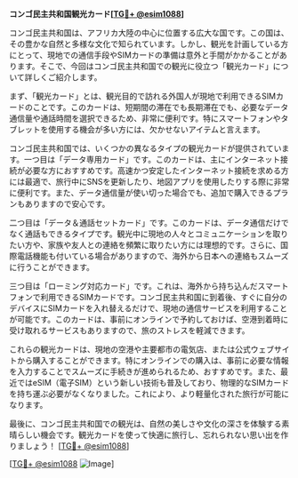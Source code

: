 **コンゴ民主共和国観光カード[[TG💪+ @esim1088](https://t.me/s/esim1088)]**

コンゴ民主共和国は、アフリカ大陸の中心に位置する広大な国です。この国は、その豊かな自然と多様な文化で知られています。しかし、観光を計画している方にとって、現地での通信手段やSIMカードの準備は意外と手間がかかることがあります。そこで、今回はコンゴ民主共和国での観光に役立つ「観光カード」について詳しくご紹介します。

まず、「観光カード」とは、観光目的で訪れる外国人が現地で利用できるSIMカードのことです。このカードは、短期間の滞在でも長期滞在でも、必要なデータ通信量や通話時間を選択できるため、非常に便利です。特にスマートフォンやタブレットを使用する機会が多い方には、欠かせないアイテムと言えます。

コンゴ民主共和国では、いくつかの異なるタイプの観光カードが提供されています。一つ目は「データ専用カード」です。このカードは、主にインターネット接続が必要な方におすすめです。高速かつ安定したインターネット接続を求める方には最適で、旅行中にSNSを更新したり、地図アプリを使用したりする際に非常に便利です。また、データ通信量が使い切った場合でも、追加で購入できるプランもありますので安心です。

二つ目は「データ＆通話セットカード」です。このカードは、データ通信だけでなく通話もできるタイプです。観光中に現地の人々とコミュニケーションを取りたい方や、家族や友人との連絡を頻繁に取りたい方には理想的です。さらに、国際電話機能も付いている場合がありますので、海外から日本への連絡もスムーズに行うことができます。

三つ目は「ローミング対応カード」です。これは、海外から持ち込んだスマートフォンで利用できるSIMカードです。コンゴ民主共和国に到着後、すぐに自分のデバイスにSIMカードを入れ替えるだけで、現地の通信サービスを利用することが可能です。このカードは、事前にオンラインで予約しておけば、空港到着時に受け取れるサービスもありますので、旅のストレスを軽減できます。

これらの観光カードは、現地の空港や主要都市の電気店、または公式ウェブサイトから購入することができます。特にオンラインでの購入は、事前に必要な情報を入力することでスムーズに手続きが進められるため、おすすめです。また、最近ではeSIM（電子SIM）という新しい技術も普及しており、物理的なSIMカードを持ち運ぶ必要がなくなりました。これにより、より軽量化された旅行が可能になります。

最後に、コンゴ民主共和国での観光は、自然の美しさや文化の深さを体験する素晴らしい機会です。観光カードを使って快適に旅行し、忘れられない思い出を作りましょう！ [[TG💪+ @esim1088](https://t.me/s/esim1088)]

[[TG💪+ @esim1088](https://t.me/s/esim1088) ![Image](https://i.postimg.cc/Y0z9fWf4/image.png)]